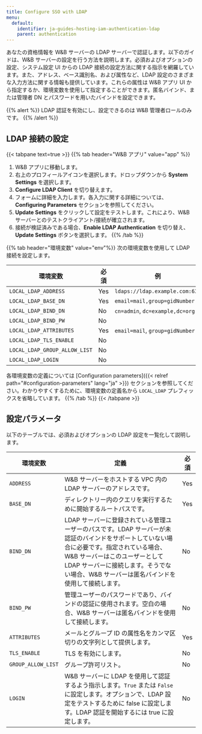 ```yaml
---
title: Configure SSO with LDAP
menu:
  default:
    identifier: ja-guides-hosting-iam-authentication-ldap
    parent: authentication
---
```


あなたの資格情報を W&B サーバーの LDAP サーバーで認証します。以下のガイドは、W&B サーバーの設定を行う方法を説明します。必須およびオプションの設定、システム設定 UI からの LDAP 接続の設定方法に関する指示を網羅しています。また、アドレス、ベース識別名、および属性など、LDAP 設定のさまざまな入力方法に関する情報も提供しています。これらの属性は W&B アプリ UI から指定するか、環境変数を使用して指定することができます。匿名バインド、または管理者 DN とパスワードを用いたバインドを設定できます。

{{% alert %}}
LDAP 認証を有効にし、設定できるのは W&B 管理者ロールのみです。
{{% /alert %}}

## LDAP 接続の設定

{{< tabpane text=true >}}
{{% tab header="W&B アプリ" value="app" %}}
1. W&B アプリに移動します。
2. 右上のプロフィールアイコンを選択します。ドロップダウンから **System Settings** を選択します。
3. **Configure LDAP Client** を切り替えます。
4. フォームに詳細を入力します。各入力に関する詳細については、**Configuring Parameters** セクションを参照してください。
5. **Update Settings** をクリックして設定をテストします。これにより、W&B サーバーとのテストクライアント/接続が確立されます。
6. 接続が検証済みである場合、**Enable LDAP Authentication** を切り替え、**Update Settings** ボタンを選択します。
{{% /tab %}}

{{% tab header="環境変数" value="env"%}}
次の環境変数を使用して LDAP 接続を設定します。

| 環境変数                        | 必須   | 例                                |
| ----------------------------- | ------ | -------------------------------- |
| `LOCAL_LDAP_ADDRESS`          | Yes    | `ldaps://ldap.example.com:636`  |
| `LOCAL_LDAP_BASE_DN`          | Yes    | `email=mail,group=gidNumber`    |
| `LOCAL_LDAP_BIND_DN`          | No     | `cn=admin`, `dc=example,dc=org` |
| `LOCAL_LDAP_BIND_PW`          | No     |                                 |
| `LOCAL_LDAP_ATTRIBUTES`       | Yes    | `email=mail`, `group=gidNumber` |
| `LOCAL_LDAP_TLS_ENABLE`       | No     |                                 |
| `LOCAL_LDAP_GROUP_ALLOW_LIST` | No     |                                 |
| `LOCAL_LDAP_LOGIN`            | No     |                                 |

各環境変数の定義については [Configuration parameters]({{< relref path="#configuration-parameters" lang="ja" >}}) セクションを参照してください。わかりやすくするために、環境変数の定義名から `LOCAL_LDAP` プレフィックスを省略しています。
{{% /tab %}}
{{< /tabpane >}}

## 設定パラメータ

以下のテーブルでは、必須およびオプションの LDAP 設定を一覧化して説明します。

| 環境変数       | 定義                        | 必須   |
| -------------- | --------------------------- | ------ |
| `ADDRESS`      | W&B サーバーをホストする VPC 内の LDAP サーバーのアドレスです。   | Yes    |
| `BASE_DN`      | ディレクトリー内のクエリを実行するために開始するルートパスです。  | Yes    |
| `BIND_DN`      | LDAP サーバーに登録されている管理ユーザーのパスです。LDAP サーバーが未認証のバインドをサポートしていない場合に必要です。指定されている場合、W&B サーバーはこのユーザーとして LDAP サーバーに接続します。そうでない場合、W&B サーバーは匿名バインドを使用して接続します。 | No     |
| `BIND_PW`      | 管理ユーザーのパスワードであり、バインドの認証に使用されます。空白の場合、W&B サーバーは匿名バインドを使用して接続します。 | No     |
| `ATTRIBUTES`   | メールとグループ ID の属性名をカンマ区切りの文字列として提供します。 | Yes    |
| `TLS_ENABLE`   | TLS を有効にします。          | No     |
| `GROUP_ALLOW_LIST` | グループ許可リスト。      | No     |
| `LOGIN`        | W&B サーバーに LDAP を使用して認証するよう指示します。`True` または `False` に設定します。オプションで、LDAP 設定をテストするために false に設定します。LDAP 認証を開始するには true に設定します。| No     |